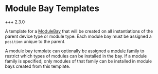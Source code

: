 # Module Bay Templates

+++ 2.3.0

A template for a [ModuleBay](modulebay.md) that will be created on all instantiations of the parent device type or module type. Each module bay must be assigned a `position` unique to the parent.

A module bay template can optionally be assigned a [module family](modulefamily.md) to restrict which types of modules can be installed in the bay. If a module family is specified, only modules of that family can be installed in module bays created from this template.
